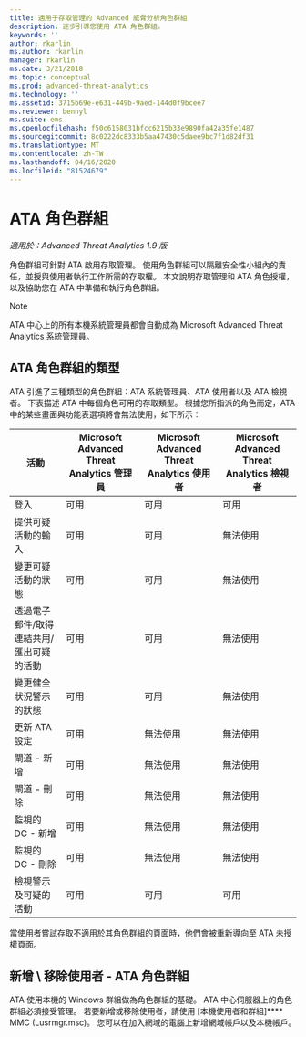 ```yaml
---
title: 適用于存取管理的 Advanced 威脅分析角色群組
description: 逐步引導您使用 ATA 角色群組。
keywords: ''
author: rkarlin
ms.author: rkarlin
manager: rkarlin
ms.date: 3/21/2018
ms.topic: conceptual
ms.prod: advanced-threat-analytics
ms.technology: ''
ms.assetid: 3715b69e-e631-449b-9aed-144d0f9bcee7
ms.reviewer: bennyl
ms.suite: ems
ms.openlocfilehash: f50c6158031bfcc6215b33e9890fa42a35fe1487
ms.sourcegitcommit: 8c0222dc8333b5aa47430c5daee9bc7f1d82df31
ms.translationtype: MT
ms.contentlocale: zh-TW
ms.lasthandoff: 04/16/2020
ms.locfileid: "81524679"
---
```

# <a name="ata-role-groups"></a>ATA 角色群組


*適用於：Advanced Threat Analytics 1.9 版*

角色群組可針對 ATA 啟用存取管理。 使用角色群組可以隔離安全性小組內的責任，並授與使用者執行工作所需的存取權。 本文說明存取管理和 ATA 角色授權，以及協助您在 ATA 中準備和執行角色群組。

> [!NOTE]
> ATA 中心上的所有本機系統管理員都會自動成為 Microsoft Advanced Threat Analytics 系統管理員。

## <a name="types-of-ata-role-groups"></a>ATA 角色群組的類型 

ATA 引進了三種類型的角色群組︰ATA 系統管理員、ATA 使用者以及 ATA 檢視者。 下表描述 ATA 中每個角色可用的存取類型。 根據您所指派的角色而定，ATA 中的某些畫面與功能表選項將會無法使用，如下所示︰

|活動 |Microsoft Advanced Threat Analytics 管理員|Microsoft Advanced Threat Analytics 使用者|Microsoft Advanced Threat Analytics 檢視者|
|----|----|----|----|
|登入|可用|可用|可用|
|提供可疑活動的輸入|可用|可用|無法使用|
|變更可疑活動的狀態|可用|可用|無法使用|
|透過電子郵件/取得連結共用/匯出可疑的活動|可用|可用|無法使用|
|變更健全狀況警示的狀態|可用|可用|無法使用|
|更新 ATA 設定|可用|無法使用|無法使用|
|閘道 - 新增|可用|無法使用|無法使用|
|閘道 - 刪除 |可用|無法使用|無法使用|
|監視的 DC - 新增 |可用|無法使用|無法使用|
|監視的 DC - 刪除|可用|無法使用|無法使用|
|檢視警示及可疑的活動|可用|可用|可用|


當使用者嘗試存取不適用於其角色群組的頁面時，他們會被重新導向至 ATA 未授權頁面。 

## <a name="add--remove-users---ata-role-groups"></a>新增 \ 移除使用者 - ATA 角色群組 

ATA 使用本機的 Windows 群組做為角色群組的基礎。 ATA 中心伺服器上的角色群組必須接受管理。
若要新增或移除使用者，請使用 [本機使用者和群組]**** MMC (Lusrmgr.msc)。 您可以在加入網域的電腦上新增網域帳戶以及本機帳戶。 

